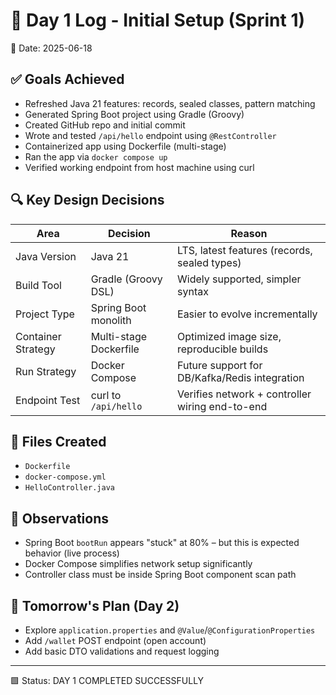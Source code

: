 # 🧾 Day 1 Log - Initial Setup (Sprint 1)

📅 Date: 2025-06-18

## ✅ Goals Achieved

- Refreshed Java 21 features: records, sealed classes, pattern matching
- Generated Spring Boot project using Gradle (Groovy)
- Created GitHub repo and initial commit
- Wrote and tested `/api/hello` endpoint using `@RestController`
- Containerized app using Dockerfile (multi-stage)
- Ran the app via `docker compose up`
- Verified working endpoint from host machine using curl

## 🔍 Key Design Decisions

| Area | Decision | Reason |
|------|----------|--------|
| Java Version | Java 21 | LTS, latest features (records, sealed types) |
| Build Tool | Gradle (Groovy DSL) | Widely supported, simpler syntax |
| Project Type | Spring Boot monolith | Easier to evolve incrementally |
| Container Strategy | Multi-stage Dockerfile | Optimized image size, reproducible builds |
| Run Strategy | Docker Compose | Future support for DB/Kafka/Redis integration |
| Endpoint Test | curl to `/api/hello` | Verifies network + controller wiring end-to-end |

## 📁 Files Created

- `Dockerfile`
- `docker-compose.yml`
- `HelloController.java`

## 🧠 Observations

- Spring Boot `bootRun` appears "stuck" at 80% – but this is expected behavior (live process)
- Docker Compose simplifies network setup significantly
- Controller class must be inside Spring Boot component scan path

## 📌 Tomorrow's Plan (Day 2)

- Explore `application.properties` and `@Value`/`@ConfigurationProperties`
- Add `/wallet` POST endpoint (open account)
- Add basic DTO validations and request logging

---

🟩 Status: DAY 1 COMPLETED SUCCESSFULLY

